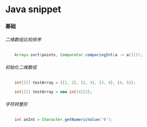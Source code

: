 # Java snippet


### 基础


###### 二维数组比较排序

```java
    Arrays.sort(points, Comparator.comparingInt(a -> a[1]));
```





###### 初始化二维数组

```java
    int[][] testArray = {{1, 2}, {2, 3}, {3, 4}, {4, 5}};

    int[][] testArray = new int[4][2];
```






###### 字符转整形

```java
    int anInt = Character.getNumericValue('0');
```




























